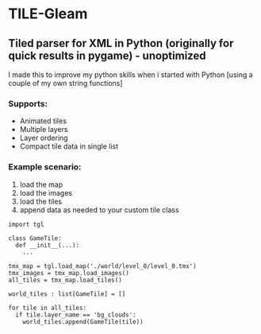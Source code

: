 # TILE-Gleam
## Tiled parser for XML in Python (originally for quick results in pygame) - unoptimized

I made this to improve my python skills when i started with Python
[using a couple of my own string functions]

### Supports:
- Animated tiles
- Multiple layers
- Layer ordering
- Compact tile data in single list


### Example scenario:
1) load the map
2) load the images
3) load the tiles
4) append data as needed to your custom tile class
```
import tgl

class GameTile:
  def __init__(...):
    ...

tmx_map = tgl.load_map('./world/level_0/level_0.tmx')
tmx_images = tmx_map.load_images()
all_tiles = tmx_map.load_tiles()

world_tiles : list[GameTile] = []

for tile in all_tiles:
  if tile.layer_name == 'bg_clouds':
    world_tiles.append(GameTile(tile))
```
